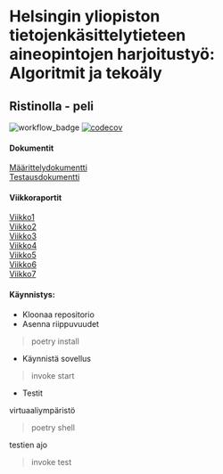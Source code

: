 # Helsingin yliopiston tietojenkäsittelytieteen aineopintojen harjoitustyö: Algoritmit ja tekoäly

## Ristinolla - peli

![workflow_badge](https://github.com/henniseppis/algoritmit-harjoitustyo/actions/workflows/main.yml/badge.svg)
[![codecov](https://codecov.io/gh/henniseppis/algoritmit-harjoitustyo/graph/badge.svg?token=I9G1WW0NU1)](https://codecov.io/gh/henniseppis/algoritmit-harjoitustyo)  

#### Dokumentit
[Määrittelydokumentti](https://github.com/henniseppis/algoritmit-harjoitustyo/blob/main/dokumentaatio/maarittelydokumentti.md)  
[Testausdokumentti](https://github.com/henniseppis/algoritmit-harjoitustyo/blob/main/dokumentaatio/testausdokumentti.md)  


#### Viikkoraportit
[Viikko1](https://github.com/henniseppis/algoritmit-harjoitustyo/blob/main/dokumentaatio/viikkoraportit/viikko1.md)  
[Viikko2](https://github.com/henniseppis/algoritmit-harjoitustyo/blob/main/dokumentaatio/viikkoraportit/viikko2.md)  
[Viikko3](https://github.com/henniseppis/algoritmit-harjoitustyo/blob/main/dokumentaatio/viikkoraportit/viikko3.md)  
[Viikko4](https://github.com/henniseppis/algoritmit-harjoitustyo/blob/main/dokumentaatio/viikkoraportit/viikko4.md)  
[Viikko5](https://github.com/henniseppis/algoritmit-harjoitustyo/blob/main/dokumentaatio/viikkoraportit/viikko5.md)  
[Viikko6](https://github.com/henniseppis/algoritmit-harjoitustyo/blob/main/dokumentaatio/viikkoraportit/viikko6.md)    
[Viikko7](https://github.com/henniseppis/algoritmit-harjoitustyo/blob/main/dokumentaatio/viikkoraportit/viikko7.md)  




#### Käynnistys:
- Kloonaa repositorio
- Asenna riippuvuudet  
> poetry install

- Käynnistä sovellus
> invoke start

- Testit

virtuaaliympäristö
> poetry shell

testien ajo
> invoke test

